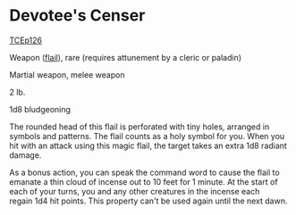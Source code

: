 # Devotee's Censer

[TCE](http://localhost:8000/book.html#tce,page:126 "Tasha’s Cauldron of Everything")[p126](http://localhost:8000/book.html#tce,page:126 "Page 126")

Weapon ([flail](http://localhost:8000/items.html#flail_phb)), rare (requires attunement by a cleric or paladin)

Martial weapon, melee weapon

2 lb.

1d8 bludgeoning

The rounded head of this flail is perforated with tiny holes, arranged in symbols and patterns. The flail counts as a holy symbol for you. When you hit with an attack using this magic flail, the target takes an extra 1d8 radiant damage.

As a bonus action, you can speak the command word to cause the flail to emanate a thin cloud of incense out to 10 feet for 1 minute. At the start of each of your turns, you and any other creatures in the incense each regain 1d4 hit points. This property can't be used again until the next dawn.